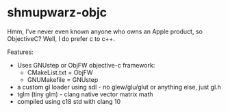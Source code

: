 # shmupwarz-objc


Hmm, I've never even known anyone who owns an Apple product, so ObjectiveC? Well, I do prefer c to c++.

Features:

* Uses GNUstep or ObjFW objective-c framework:
    * CMakeList.txt = ObjFW
    * GNUMakefile = GNUstep
* a custom gl loader using sdl - no glew/glu/glut or anything else, just gl.h
* tglm (tiny glm) - clang native vector matrix math
* compiled using c18 std with clang 10


